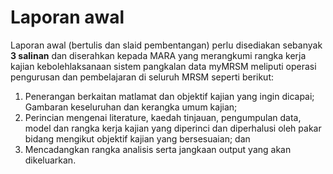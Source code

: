 # Laporan awal

Laporan awal (bertulis dan slaid pembentangan) perlu disediakan sebanyak **3 salinan** dan diserahkan kepada MARA yang merangkumi rangka kerja kajian kebolehlaksanaan sistem pangkalan data myMRSM meliputi operasi pengurusan dan pembelajaran di seluruh MRSM seperti berikut:&#x20;

1. Penerangan berkaitan matlamat dan objektif kajian yang ingin dicapai; Gambaran keseluruhan dan kerangka umum kajian;&#x20;
2. Perincian mengenai literature, kaedah tinjauan, pengumpulan data, model dan rangka kerja kajian yang diperinci dan diperhalusi oleh pakar bidang mengikut objektif kajian yang bersesuaian; dan&#x20;
3. Mencadangkan rangka analisis serta jangkaan output yang akan dikeluarkan.
